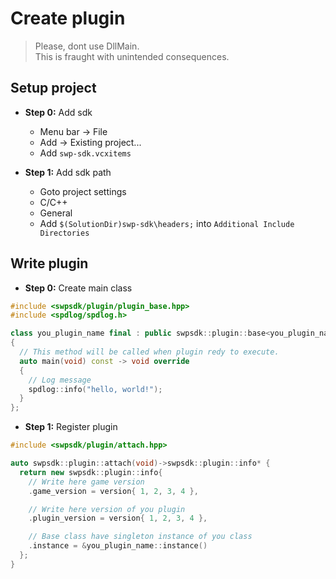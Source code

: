 # Create plugin

> Please, dont use DllMain.  
> This is fraught with unintended consequences.

## Setup project

- **Step 0:** Add sdk

  - Menu bar -> File
  - Add -> Existing project...
  - Add `swp-sdk.vcxitems`

- **Step 1:** Add sdk path

  - Goto project settings
  - C/C++
  - General
  - Add `$(SolutionDir)swp-sdk\headers;` into `Additional Include Directories`

## Write plugin

- **Step 0:** Create main class

```cpp
#include <swpsdk/plugin/plugin_base.hpp>
#include <spdlog/spdlog.h>

class you_plugin_name final : public swpsdk::plugin::base<you_plugin_name>
{
  // This method will be called when plugin redy to execute.
  auto main(void) const -> void override
  {
    // Log message
    spdlog::info("hello, world!");
  }
};
```

- **Step 1:** Register plugin

```cpp
#include <swpsdk/plugin/attach.hpp>

auto swpsdk::plugin::attach(void)->swpsdk::plugin::info* {
  return new swpsdk::plugin::info{
    // Write here game version
    .game_version = version{ 1, 2, 3, 4 },

    // Write here version of you plugin
    .plugin_version = version{ 1, 2, 3, 4 },

    // Base class have singleton instance of you class
    .instance = &you_plugin_name::instance()
  };
}
```
